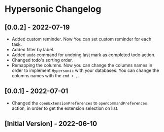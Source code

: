 # Hypersonic Changelog

## [0.0.2] - 2022-07-19

- Added custom reminder. Now You can set custom reminder for each task.
- Added filter by label.
- Added `undo` command for undoing last mark as completed todo action.
- Changed todo's sorting order.
- Remapping the columns. Now you can change the columns names in order to implement `Hypersonic` with your databases. You can change the columns names with the `cmd + ,`.

## [0.0.1] - 2022-07-01

- Changed the `openExtensionPreferences` to `openCommandPreferences` action, in order to get the extension selection on list.

## [Initial Version] - 2022-06-10
